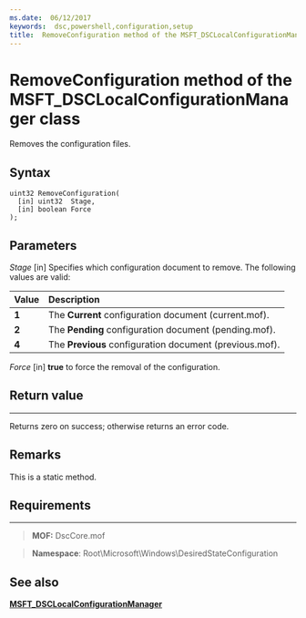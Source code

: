 ```yaml
---
ms.date:  06/12/2017
keywords:  dsc,powershell,configuration,setup
title:  RemoveConfiguration method of the MSFT_DSCLocalConfigurationManager class
---
```


# RemoveConfiguration method of the MSFT_DSCLocalConfigurationManager class

Removes the configuration files.

Syntax
------

```mof
uint32 RemoveConfiguration(
  [in] uint32  Stage,
  [in] boolean Force
);
```

Parameters
----------

*Stage* \[in\]
Specifies which configuration document to remove. The following values are valid:

|Value |Description |
|:--- |:---|
|**1** | The **Current** configuration document (current.mof). |
|**2** | The **Pending** configuration document (pending.mof).  |
|**4** | The **Previous** configuration document (previous.mof). |

*Force* \[in\]
**true** to force the removal of the configuration.

## Return value
------------

Returns zero on success; otherwise returns an error code.

## Remarks

This is a static method.

## Requirements
------------
>**MOF:** DscCore.mof

>**Namespace**: Root\Microsoft\Windows\DesiredStateConfiguration


## See also


[**MSFT_DSCLocalConfigurationManager**](msft-dsclocalconfigurationmanager.md)